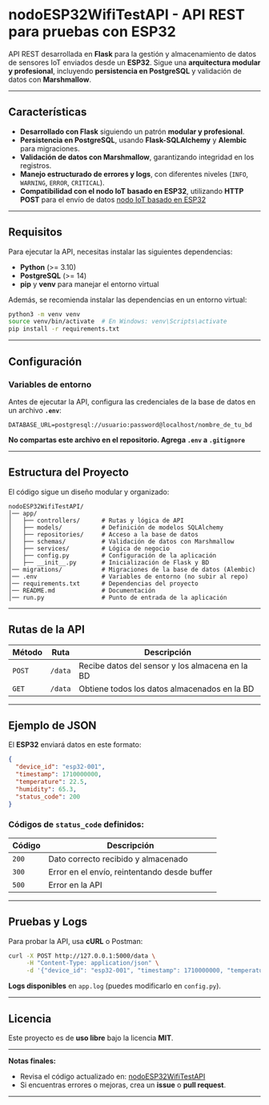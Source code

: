 # **nodoESP32WifiTestAPI** - API REST para pruebas con ESP32

API REST desarrollada en **Flask** para la gestión y almacenamiento de datos de 
sensores IoT enviados desde un **ESP32**. 
Sigue una **arquitectura modular y profesional**, incluyendo 
**persistencia en PostgreSQL** y validación de datos con **Marshmallow**.

---

## Características
- **Desarrollado con Flask** siguiendo un patrón **modular y profesional**.
- **Persistencia en PostgreSQL**, usando **Flask-SQLAlchemy** y **Alembic** para migraciones.  
- **Validación de datos con Marshmallow**, garantizando integridad en los registros.  
- **Manejo estructurado de errores y logs**, con diferentes niveles (`INFO`, `WARNING`, `ERROR`, `CRITICAL`). 
- **Compatibilidad con el nodo IoT basado en ESP32**, utilizando **HTTP POST** para el envío de datos
  [nodo IoT basado en ESP32](https://github.com/asmitmans/nodoESP32Wifi)
---

## Requisitos
Para ejecutar la API, necesitas instalar las siguientes dependencias:

- **Python** (>= 3.10)
- **PostgreSQL** (>= 14)
- **pip** y **venv** para manejar el entorno virtual

Además, se recomienda instalar las dependencias en un entorno virtual:

```bash
python3 -m venv venv
source venv/bin/activate  # En Windows: venv\Scripts\activate
pip install -r requirements.txt
```

---

## Configuración
### Variables de entorno
Antes de ejecutar la API, configura las credenciales de la base de datos en un 
archivo **`.env`**:

```
DATABASE_URL=postgresql://usuario:password@localhost/nombre_de_tu_bd
```
**No compartas este archivo en el repositorio. Agrega `.env` a `.gitignore`**

---

## **Estructura del Proyecto**
El código sigue un diseño modular y organizado:

```
nodoESP32WifiTestAPI/
│── app/
│   ├── controllers/      # Rutas y lógica de API
│   ├── models/           # Definición de modelos SQLAlchemy
│   ├── repositories/     # Acceso a la base de datos
│   ├── schemas/          # Validación de datos con Marshmallow
│   ├── services/         # Lógica de negocio
│   ├── config.py         # Configuración de la aplicación
│   ├── __init__.py       # Inicialización de Flask y BD
│── migrations/           # Migraciones de la base de datos (Alembic)
│── .env                  # Variables de entorno (no subir al repo)
│── requirements.txt      # Dependencias del proyecto
│── README.md             # Documentación
│── run.py                # Punto de entrada de la aplicación
```

---

## Rutas de la API
| Método | Ruta        | Descripción |
|--------|------------|-------------|
| `POST` | `/data`    | Recibe datos del sensor y los almacena en la BD |
| `GET`  | `/data`    | Obtiene todos los datos almacenados en la BD |

---

## **Ejemplo de JSON**
El **ESP32** enviará datos en este formato:

```json
{
  "device_id": "esp32-001",
  "timestamp": 1710000000,
  "temperature": 22.5,
  "humidity": 65.3,
  "status_code": 200
}
```

### **Códigos de `status_code` definidos:**
| Código | Descripción |
|--------|-------------|
| `200`  | Dato correcto recibido y almacenado |
| `300`  | Error en el envío, reintentando desde buffer |
| `500`  | Error en la API |

---

## Pruebas y Logs
Para probar la API, usa **cURL** o Postman:

```bash
curl -X POST http://127.0.0.1:5000/data \
     -H "Content-Type: application/json" \
     -d '{"device_id": "esp32-001", "timestamp": 1710000000, "temperature": 22.5, "humidity": 65.3, "status_code": 200}'
```

**Logs disponibles** en `app.log` (puedes modificarlo en `config.py`).

---

## **Licencia**
Este proyecto es de **uso libre** bajo la licencia **MIT**.

---

**Notas finales:**  
- Revisa el código actualizado en: [nodoESP32WifiTestAPI](https://github.com/asmitmans/nodoESP32WifiTestAPI)  
- Si encuentras errores o mejoras, crea un **issue** o **pull request**.  

---